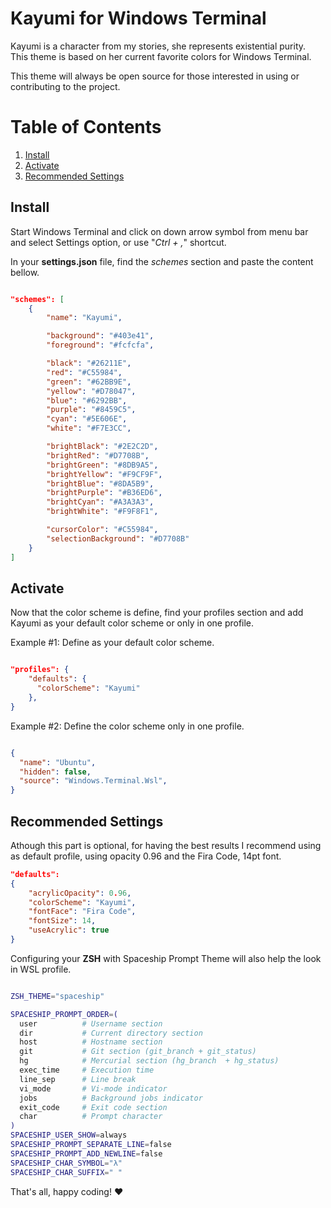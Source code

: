# Kayumi for Windows Terminal

Kayumi is a character from my stories, she represents existential purity. This theme is based on her current favorite colors for Windows Terminal.

This theme will always be open source for those interested in using or contributing to the project.

# Table of Contents
1. [Install](#install)
2. [Activate](#activate)
3. [Recommended Settings](#recommended-settings)

## Install

Start Windows Terminal and click on down arrow symbol from menu bar and select Settings option, or use "*Ctrl + ,*" shortcut.

In your **settings.json** file, find the *schemes* section and paste the content bellow.

```json

"schemes": [
    {
        "name": "Kayumi",

        "background": "#403e41",
        "foreground": "#fcfcfa",

        "black": "#26211E",
        "red": "#C55984",
        "green": "#62BB9E",
        "yellow": "#D78047",
        "blue": "#6292BB",
        "purple": "#8459C5",
        "cyan": "#5E606E",
        "white": "#F7E3CC",

        "brightBlack": "#2E2C2D",
        "brightRed": "#D7708B",
        "brightGreen": "#8DB9A5",
        "brightYellow": "#F9CF9F",
        "brightBlue": "#8DA5B9",
        "brightPurple": "#B36ED6",
        "brightCyan": "#A3A3A3",
        "brightWhite": "#F9F8F1",

        "cursorColor": "#C55984",
        "selectionBackground": "#D7708B"
    }
]

```

## Activate

Now that the color scheme is define, find your profiles section and add Kayumi as your default color scheme or only in one profile.

Example #1: Define as your default color scheme.

```json

"profiles": {
    "defaults": {
      "colorScheme": "Kayumi"
    },
}

```

Example #2: Define the color scheme only in one profile.

```json

{
  "name": "Ubuntu",
  "hidden": false,
  "source": "Windows.Terminal.Wsl",
}

```

## Recommended Settings

Athough this part is optional, for having the best results I recommend using as default profile, using opacity 0.96 and the Fira Code, 14pt font.

```json
"defaults":
{
    "acrylicOpacity": 0.96,
    "colorScheme": "Kayumi",
    "fontFace": "Fira Code",
    "fontSize": 14,
    "useAcrylic": true
}
```

Configuring your **ZSH** with Spaceship Prompt Theme will also help the look in WSL profile.

```zsh

ZSH_THEME="spaceship"

SPACESHIP_PROMPT_ORDER=(
  user          # Username section
  dir           # Current directory section
  host          # Hostname section
  git           # Git section (git_branch + git_status)
  hg            # Mercurial section (hg_branch  + hg_status)
  exec_time     # Execution time
  line_sep      # Line break
  vi_mode       # Vi-mode indicator
  jobs          # Background jobs indicator
  exit_code     # Exit code section
  char          # Prompt character
)
SPACESHIP_USER_SHOW=always
SPACESHIP_PROMPT_SEPARATE_LINE=false
SPACESHIP_PROMPT_ADD_NEWLINE=false
SPACESHIP_CHAR_SYMBOL="λ"
SPACESHIP_CHAR_SUFFIX=" "

```

That's all, happy coding! :heart:
